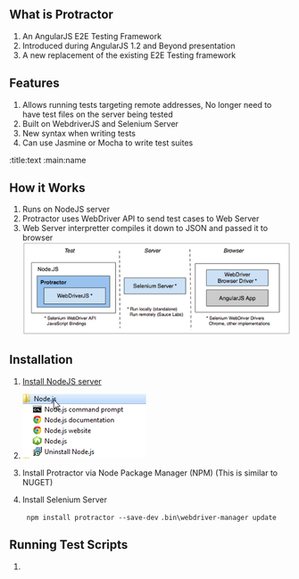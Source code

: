 What is Protractor
------------------

1. An AngularJS E2E Testing Framework
2. Introduced during AngularJS 1.2 and Beyond presentation
3. A new replacement of the existing E2E Testing framework



Features
---------

1. Allows running tests targeting remote addresses, No longer need to have test files on the server being tested
2. Built on WebdriverJS and Selenium Server
3. New syntax when writing tests
4. Can use Jasmine or Mocha to write test suites



:title:text
:main:name

How it Works
-------------

1. Runs on NodeJS server
2. Protractor uses WebDriver API to send test cases to Web Server
3. Web Server interpretter compiles it down to JSON and passed it to browser
![Protactor](../images/components.png)



Installation
------------

1. [Install NodeJS server](http://nodejs.org/download/) 
2. ![Windows](../images/NodeJS_Install.png)
3. Install Protractor via Node Package Manager (NPM) (This is similar to NUGET)
4. Install Selenium Server
	
	````  npm install protractor --save-dev ````
	```` .bin\webdriver-manager update ````



Running Test Scripts
--------------------

1. 